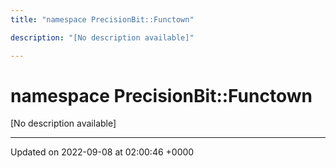 ```yaml
---
title: "namespace PrecisionBit::Functown"

description: "[No description available]"

---
```


# namespace PrecisionBit::Functown

[No description available]






-------------------------------

Updated on 2022-09-08 at 02:00:46 +0000
